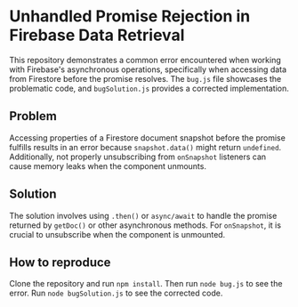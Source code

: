 # Unhandled Promise Rejection in Firebase Data Retrieval

This repository demonstrates a common error encountered when working with Firebase's asynchronous operations, specifically when accessing data from Firestore before the promise resolves.  The `bug.js` file showcases the problematic code, and `bugSolution.js` provides a corrected implementation.

## Problem
Accessing properties of a Firestore document snapshot before the promise fulfills results in an error because `snapshot.data()` might return `undefined`.  Additionally, not properly unsubscribing from `onSnapshot` listeners can cause memory leaks when the component unmounts.

## Solution
The solution involves using `.then()` or `async/await` to handle the promise returned by `getDoc()` or other asynchronous methods. For `onSnapshot`, it is crucial to unsubscribe when the component is unmounted.

## How to reproduce
Clone the repository and run `npm install`. Then run `node bug.js` to see the error. Run `node bugSolution.js` to see the corrected code.